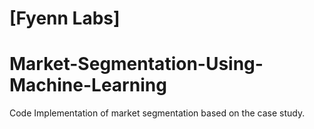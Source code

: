 # [Fyenn Labs]
# Market-Segmentation-Using-Machine-Learning
Code Implementation of market segmentation based on the case study.
